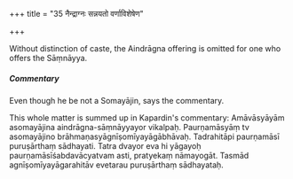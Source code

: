 +++
title = "35 नैन्द्राग्नः सन्नयतो वर्णाविशेषेण"

+++

Without distinction of caste, the Aindrāgna offering is omitted for one who offers the Sāṃnāyya.

#####  Commentary

Even though he be not a Somayājin, says the commentary.

This whole matter is summed up in Kapardin's commentary: Amāvāsyāyām asomayājina aindrāgna-sāṃnāyyayor vikalpaḥ. Paurṇamāsyāṃ tv asomayājino brāhmaṇasyāgnīṣomīyayāgābhāvaḥ. Tadrahitāpi paurṇamāsī puruṣārthaṃ sādhayati. Tatra dvayor eva hi yāgayoḥ paurṇamāsīśabdavācyatvam asti, pratyekaṃ nāmayogāt. Tasmād agnīṣomīyayāgarahitāv evetarau puruṣārthaṃ sādhayataḥ.
